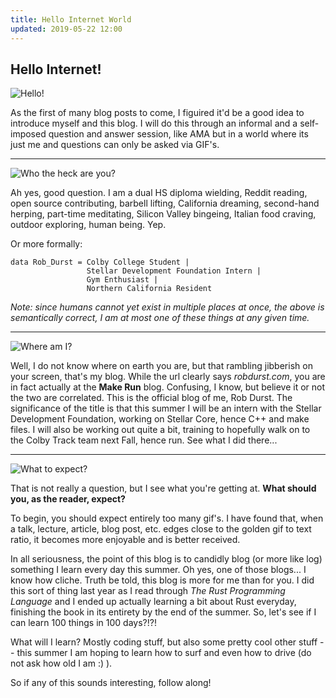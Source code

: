 ```yaml
---
title: Hello Internet World
updated: 2019-05-22 12:00
---
```


## Hello Internet!

![Hello!](https://media.giphy.com/media/ASd0Ukj0y3qMM/giphy.gif)

As the first of many blog posts to come, I figuired it'd be a good idea to introduce myself and this blog. I will do this through an informal and a self-imposed question and answer session, like AMA but in a world where its just me and questions can only be asked via GIF's.

***

![Who the heck are you?](https://media.giphy.com/media/xUySTIOsf7QxHx1gk0/giphy.gif)

Ah yes, good question. I am a dual HS diploma wielding, Reddit reading, open source contributing, barbell lifting, California dreaming, second-hand herping, part-time meditating, Silicon Valley bingeing, Italian food craving, outdoor exploring, human being. Yep. 

Or more formally:
```
data Rob_Durst = Colby College Student |
                 Stellar Development Foundation Intern | 
                 Gym Enthusiast | 
                 Northern California Resident
```

*Note: since humans cannot yet exist in multiple places at once, the above is semantically correct, I am at most one of these things at any given time.*

***

![Where am I?](https://media.giphy.com/media/Bp3dFfoqpCKFyXuSzP/giphy.gif)

Well, I do not know where on earth you are, but that rambling jibberish on your screen, that's my blog. While the url clearly says *robdurst.com*, you are in fact actually at the **Make Run** blog. Confusing, I know, but believe it or not the two are correlated. This is the official blog of me, Rob Durst. The significance of the title is that this summer I will be an intern with the Stellar Development Foundation, working on Stellar Core, hence C++ and make files. I will also be working out quite a bit, training to hopefully walk on to the Colby Track team next Fall, hence run. See what I did there...

***

![What to expect?](https://media.giphy.com/media/X9ttmOaG41cDd5lhCr/giphy.gif)

That is not really a question, but I see what you're getting at. **What should you, as the reader, expect?**

To begin, you should expect entirely too many gif's. I have found that, when a talk, lecture, article, blog post, etc. edges close to the golden gif to text ratio, it becomes more enjoyable and is better received.

In all seriousness, the point of this blog is to candidly blog (or more like log) something I learn every day this summer. Oh yes, one of those blogs... I know how cliche. Truth be told, this blog is more for me than for you. I did this sort of thing last year as I read through *The Rust Programming Language* and I ended up actually learning a bit about Rust everyday, finishing the book in its entirety by the end of the summer. So, let's see if I can learn 100 things in 100 days?!?!

What will I learn? Mostly coding stuff, but also some pretty cool other stuff -- this summer I am hoping to learn how to surf and even how to drive (do not ask how old I am :) ). 

So if any of this sounds interesting, follow along!
